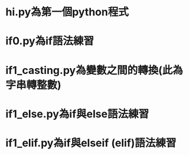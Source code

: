 # hi.py為第一個python程式
# if0.py為if語法練習
# if1_casting.py為變數之間的轉換(此為字串轉整數)
# if1_else.py為if與else語法練習
# if1_elif.py為if與elseif (elif)語法練習